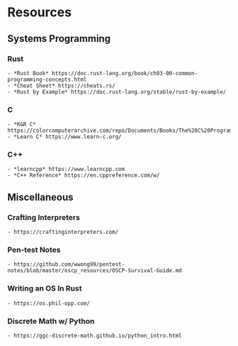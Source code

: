 # Resources 

## Systems Programming

### Rust 
    - *Rust Book* https://doc.rust-lang.org/book/ch03-00-common-programming-concepts.html
    - *Cheat Sheet* https://cheats.rs/
    - *Rust by Example* https://doc.rust-lang.org/stable/rust-by-example/
### C
    - *K&R C* https://colorcomputerarchive.com/repo/Documents/Books/The%20C%20Programming%20Language%20(Kernighan%20Ritchie).pdf
    - *Learn C* https://www.learn-c.org/
### C++ 
    - *learncpp* https://www.learncpp.com
    - *C++ Reference* https://en.cppreference.com/w/

## Miscellaneous 

### Crafting Interpreters
    - https://craftinginterpreters.com/
### Pen-test Notes
    - https://github.com/wwong99/pentest-notes/blob/master/oscp_resources/OSCP-Survival-Guide.md
### Writing an OS In Rust 
    - https://os.phil-opp.com/
### Discrete Math w/ Python 
    - https://ggc-discrete-math.github.io/python_intro.html